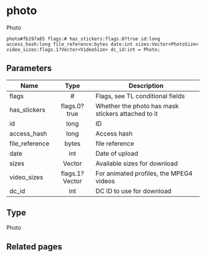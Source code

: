 # photo
Photo

```
photo#fb197a65 flags:# has_stickers:flags.0?true id:long access_hash:long file_reference:bytes date:int sizes:Vector<PhotoSize> video_sizes:flags.1?Vector<VideoSize> dc_id:int = Photo;
```

## Parameters
| Name | Type | Description |
| ---- | :----: | ----------- |
| flags | # | Flags, see TL conditional fields |
| has_stickers | flags.0?true | Whether the photo has mask stickers attached to it |
| id | long | ID |
| access_hash | long | Access hash |
| file_reference | bytes | file reference |
| date | int | Date of upload |
| sizes | Vector<PhotoSize> | Available sizes for download |
| video_sizes | flags.1?Vector<VideoSize> | For animated profiles, the MPEG4 videos |
| dc_id | int | DC ID to use for download |


## Type
Photo

## Related pages
